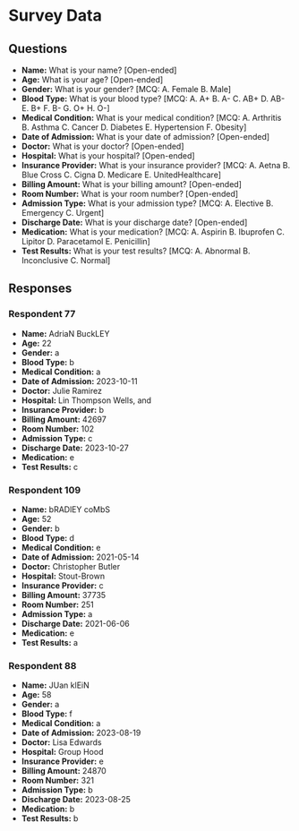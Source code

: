 # Survey Data

## Questions

- **Name:** What is your name? [Open-ended]
- **Age:** What is your age? [Open-ended]
- **Gender:** What is your gender? [MCQ: A. Female B. Male]
- **Blood Type:** What is your blood type? [MCQ: A. A+ B. A- C. AB+ D. AB- E. B+ F. B- G. O+ H. O-]
- **Medical Condition:** What is your medical condition? [MCQ: A. Arthritis B. Asthma C. Cancer D. Diabetes E. Hypertension F. Obesity]
- **Date of Admission:** What is your date of admission? [Open-ended]
- **Doctor:** What is your doctor? [Open-ended]
- **Hospital:** What is your hospital? [Open-ended]
- **Insurance Provider:** What is your insurance provider? [MCQ: A. Aetna B. Blue Cross C. Cigna D. Medicare E. UnitedHealthcare]
- **Billing Amount:** What is your billing amount? [Open-ended]
- **Room Number:** What is your room number? [Open-ended]
- **Admission Type:** What is your admission type? [MCQ: A. Elective B. Emergency C. Urgent]
- **Discharge Date:** What is your discharge date? [Open-ended]
- **Medication:** What is your medication? [MCQ: A. Aspirin B. Ibuprofen C. Lipitor D. Paracetamol E. Penicillin]
- **Test Results:** What is your test results? [MCQ: A. Abnormal B. Inconclusive C. Normal]

## Responses

### Respondent 77

- **Name:** AdriaN BuckLEY
- **Age:** 22
- **Gender:** a
- **Blood Type:** b
- **Medical Condition:** a
- **Date of Admission:** 2023-10-11
- **Doctor:** Julie Ramirez
- **Hospital:** Lin Thompson Wells, and
- **Insurance Provider:** b
- **Billing Amount:** 42697
- **Room Number:** 102
- **Admission Type:** c
- **Discharge Date:** 2023-10-27
- **Medication:** e
- **Test Results:** c

### Respondent 109

- **Name:** bRADlEY coMbS
- **Age:** 52
- **Gender:** b
- **Blood Type:** d
- **Medical Condition:** e
- **Date of Admission:** 2021-05-14
- **Doctor:** Christopher Butler
- **Hospital:** Stout-Brown
- **Insurance Provider:** c
- **Billing Amount:** 37735
- **Room Number:** 251
- **Admission Type:** a
- **Discharge Date:** 2021-06-06
- **Medication:** e
- **Test Results:** a

### Respondent 88

- **Name:** JUan klEiN
- **Age:** 58
- **Gender:** a
- **Blood Type:** f
- **Medical Condition:** a
- **Date of Admission:** 2023-08-19
- **Doctor:** Lisa Edwards
- **Hospital:** Group Hood
- **Insurance Provider:** e
- **Billing Amount:** 24870
- **Room Number:** 321
- **Admission Type:** b
- **Discharge Date:** 2023-08-25
- **Medication:** b
- **Test Results:** b

